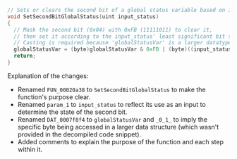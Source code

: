 ```c
// Sets or clears the second bit of a global status variable based on input parameter
void SetSecondBitGlobalStatus(uint input_status)
{
  // Mask the second bit (0x04) with 0xFB (11111011) to clear it,
  // then set it according to the input_status' least significant bit shifted into the second position.
  // Casting is required because 'globalStatusVar' is a larger datatype and we are only modifying one byte.
  globalStatusVar = (byte)globalStatusVar & 0xFB | (byte)((input_status & 0x01) << 2);
  return;
}
```
Explanation of the changes:

- Renamed `FUN_00020a38` to `SetSecondBitGlobalStatus` to make the function's purpose clear.
- Renamed `param_1` to `input_status` to reflect its use as an input to determine the state of the second bit.
- Renamed `DAT_0007f8f4` to `globalStatusVar` and `_0_1_` to imply the specific byte being accessed in a larger data structure (which wasn't provided in the decompiled code snippet).
- Added comments to explain the purpose of the function and each step within it.